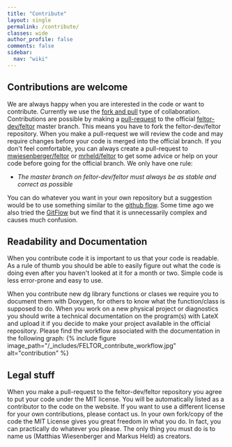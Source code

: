 ```yaml
---
title: "Contribute"
layout: single
permalink: /contribute/
classes: wide
author_profile: false
comments: false
sidebar:
  nav: "wiki"
---
```


## Contributions are welcome

We are always happy when you are interested in the code or want to
contribute. Currently we use the
[fork and pull](https://help.github.com/articles/about-collaborative-development-models/) type of collaboration. Contributions are possible by making a
[pull-request](https://help.github.com/articles/about-pull-requests/) to
the official [feltor-dev/feltor](https://www.github.com/feltor-dev/feltor)
master branch. This means you have to fork the feltor-dev/feltor
repository. When you make a pull-request we will review the code and may
require changes before your code is merged into the official branch. If
you don't feel comfortable, you can always create a pull-request to
[mwiesenberger/feltor](https://www.github.com/mwiesenberger/feltor) or
[mrheld/feltor](https://www.github.com/mrheld/feltor) to get some advice
or help on your code before going for the official branch. We only have
one rule:

* *The master branch on feltor-dev/feltor must always be as stable and
correct as possible*

You can do whatever you want in your own repository but a suggestion
would be to use something similar to the
[github flow](https://guides.github.com/introduction/flow/). Some time ago
we also tried the
[GitFlow](http://nvie.com/posts/a-successful-git-branching-model/) but we
find that it is unnecessarily complex and causes much confusion.

## Readability and Documentation

When you contribute code it is important to us that your code is
readable. As a rule of thumb you should be able to easily figure out
what the code is doing even after you haven't looked at it for a month
or two. Simple code is less error-prone and easy to use.

When you contribute new dg library functions or clases we require you to
document them with Doxygen, for others to know what the function/class
is supposed to do. When you work on a new physical project or
diagnostics you should write a technical documentation on the program(s)
with LateX and upload it if you decide to make your project available in
the official repository. Please find the workflow associated with the
documentation in the following graph:
{% include figure image_path="/_includes/FELTOR_contribute_workflow.jpg" alt="contribution" %}

## Legal stuff

When you make a pull-request to the feltor-dev/feltor repository you
agree to put your code under the MIT license. You will be automatically
listed as a contributor to the code on the website. If you want to use a
different license for your own contributions, please contact us. In your
own fork/copy of the code the MIT License gives you great freedom in
what you do. In fact, you can practically do whatever you please. The
only thing you must do is to name us (Matthias Wiesenberger and Markus
Held) as creators.
